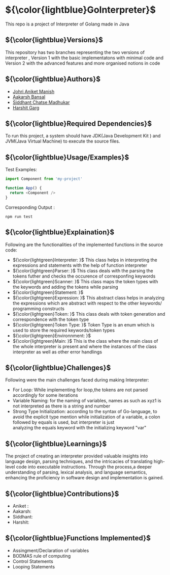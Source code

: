 
 # ${\color{lightblue}GoInterpreter}$

This repo is a project of Interpreter of Golang made in Java

## ${\color{lightblue}Versions}$
This repository has two branches representing the two versions of interpreter , Version 1 with the basic implementatons with minimal code and Version 2 with the advanced features and more organised notions in code
## ${\color{lightblue}Authors}$

- [Johri Aniket Manish](https://github.com/Error-404-NotFound)
- [Aakarsh Bansal](https://github.com/aakarsh1012bansal)
- [Siddhant Chatse Madhukar](https://github.com/sid1309)
- [Harshit Garg](https://github.com/harshit2414)

## ${\color{lightblue}Required Dependencies}$

To run this project, a system should have JDK(Java Development Kit ) and JVM(Java Virtual Machine) to execute the source files.




## ${\color{lightblue}Usage/Examples}$
Test Examples:  
```javascript
import Component from 'my-project'

function App() {
  return <Component />
}
```


Corresponding Output : 

`
  npm run test
`


## ${\color{lightblue}Explaination}$

Following are the functionalities of the implemented functions in the source code: 

- ${\color{lightgreen}Interpreter: }$ This class  helps in interpreting the expressions and statements with the help of function interpreter
- ${\color{lightgreen}Parser: }$ This class deals with the parsing the tokens futher and checks the occurence of corresponfing keywords
- ${\color{lightgreen}Scanner: }$ This class maps the token types with the keywords and adding the tokens while parsing
- ${\color{lightgreen}Statement: }$ 
- ${\color{lightgreen}Expression: }$ This abstract class helps in analyzing the expressions which are abstract with respect to the other keywords/ programming constructs
- ${\color{lightgreen}Token: }$ This class deals with token generation and correspondence with the token type
- ${\color{lightgreen}Token Type: }$ Token Type is an enum which is used to store the required keywords/token types
- ${\color{lightgreen}Environnment: }$ 
- ${\color{lightgreen}Main: }$ This is the class where the main class of the whole interpreter is present and where the instances of the class interpreter as well as other error handlings


## ${\color{lightblue}Challenges}$

Following were the main challenges faced during making Interpreter: 

- For Loop: 
  While implementing for loop,the tokens are not parsed accordingly for some iterations
- Variable Naming: 
  for the naming of variables, names as such as xyz1 is not interpreted as there is a string      and number 
- Strong Type Initialization:
  according to the syntax of Go-language, to avoid the explicit type mention while 
  initialization of a variable, a colon followed by equals is used, but interpreter is just     
  analyzing the equals keyword with the initializing keyword "var"

## ${\color{lightblue}Learnings}$

The project of creating an interpreter provided valuable insights into language design, parsing techniques, and the intricacies of translating high-level code into executable instructions.
Through the process,a deeper understanding of parsing, lexical analysis, and language semantics, enhancing the proficiency in software design and implementation is gained.

## ${\color{lightblue}Contributions}$

- Aniket : 
- Aakarsh:
- Siddhant:
- Harshit:

## ${\color{lightblue}Functions Implemented}$
- Assingment/Declaration of variables
- BODMAS rule of computing
- Control Statements
- Looping Statements

